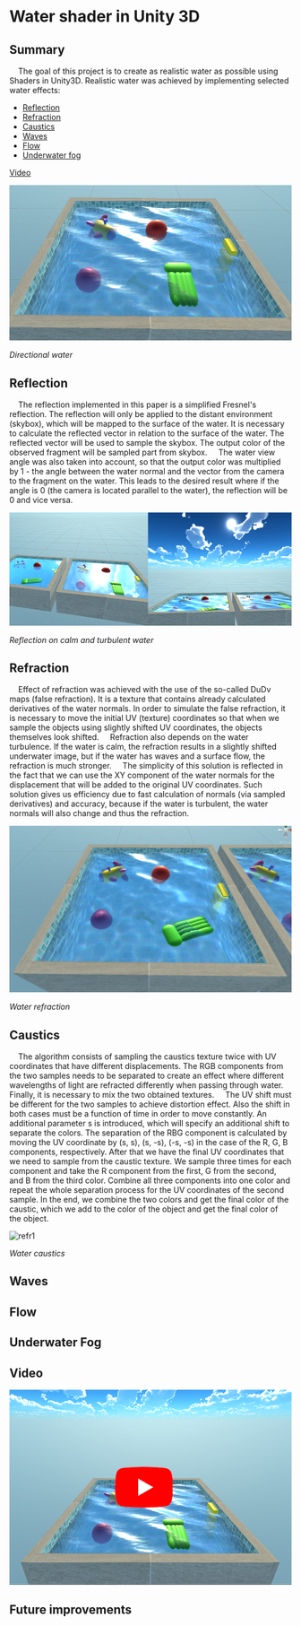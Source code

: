 # Water shader in Unity 3D

## Summary
&nbsp;&nbsp;&nbsp;&nbsp;The goal of this project is to create as realistic water as possible using Shaders in Unity3D. Realistic water was achieved by implementing selected water effects:
* [Reflection](https://github.com/leonjovanovic/unity-water-shader/blob/main/README.md#reflection)
* [Refraction](https://github.com/leonjovanovic/unity-water-shader/blob/main/README.md#refraction)
* [Caustics](https://github.com/leonjovanovic/unity-water-shader/blob/main/README.md#caustics)
* [Waves](https://github.com/leonjovanovic/unity-water-shader/blob/main/README.md#waves)
* [Flow](https://github.com/leonjovanovic/unity-water-shader/blob/main/README.md#flow)
* [Underwater fog](https://github.com/leonjovanovic/unity-water-shader/blob/main/README.md#underwater-fog)

[Video](https://github.com/leonjovanovic/unity-water-shader/blob/main/README.md#video)

![water1](images/total1.png)

*Directional water*

## Reflection
&nbsp;&nbsp;&nbsp;&nbsp;The reflection implemented in this paper is a simplified Fresnel's reflection. The reflection will only be applied to the distant environment (skybox), which will be mapped to the surface of the water. It is necessary to calculate the reflected vector in relation to the surface of the water. The reflected vector will be used to sample the skybox. The output color of the observed fragment will be sampled part from skybox.
&nbsp;&nbsp;&nbsp;&nbsp;The water view angle was also taken into account, so that the output color was multiplied by 1 - the angle between the water normal and the vector from the camera to the fragment on the water. This leads to the desired result where if the angle is 0 (the camera is located parallel to the water), the reflection will be 0 and vice versa.

![refl1](images/reflection1.png)

*Reflection on calm and turbulent water*

## Refraction

&nbsp;&nbsp;&nbsp;&nbsp;Effect of refraction was achieved with the use of the so-called DuDv maps (false refraction). It is a texture that contains already calculated derivatives of the water normals. In order to simulate the false refraction, it is necessary to move the initial UV (texture) coordinates so that when we sample the objects using slightly shifted UV coordinates, the objects themselves look shifted.
&nbsp;&nbsp;&nbsp;&nbsp;Refraction also depends on the water turbulence. If the water is calm, the refraction results in a slightly shifted underwater image, but if the water has waves and a surface flow, the refraction is much stronger.
&nbsp;&nbsp;&nbsp;&nbsp;The simplicity of this solution is reflected in the fact that we can use the XY component of the water normals for the displacement that will be added to the original UV coordinates. Such solution gives us efficiency due to fast calculation of normals (via sampled derivatives) and accuracy, because if the water is turbulent, the water normals will also change and thus the refraction. 

![refr1](images/refraction1.png)

*Water refraction*

## Caustics

&nbsp;&nbsp;&nbsp;&nbsp;The algorithm consists of sampling the caustics texture twice with UV coordinates that have different displacements. The RGB components from the two samples needs to be separated to create an effect where different wavelengths of light are refracted differently when passing through water. Finally, it is necessary to mix the two obtained textures.
&nbsp;&nbsp;&nbsp;&nbsp;The UV shift must be different for the two samples to achieve distortion effect. Also the shift in both cases must be a function of time in order to move constantly. An additional parameter s is introduced, which will specify an additional shift to separate the colors. The separation of the RBG component is calculated by moving the UV coordinate by (s, s), (s, -s), (-s, -s) in the case of the R, G, B components, respectively. After that we have the final UV coordinates that we need to sample from the caustic texture. We sample three times for each component and take the R component from the first, G from the second, and B from the third color. Combine all three components into one color and repeat the whole separation process for the UV coordinates of the second sample.
In the end, we combine the two colors and get the final color of the caustic, which we add to the color of the object and get the final color of the object. 

![refr1](images/caustics1.png)

*Water caustics*

## Waves

## Flow

## Underwater Fog

## Video

[![Water Youtube](images/water_youtube.png)](https://youtu.be/tFkYjNdJcms)

## Future improvements


